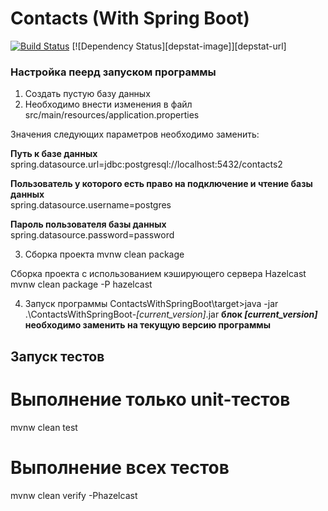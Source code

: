 # Contacts (With Spring Boot)
[![Build Status](https://travis-ci.org/GolovchenkoA/ContactsWithSpringBoot.svg?branch=master)](https://travis-ci.org/GolovchenkoA/ContactsWithSpringBoot)
[![Dependency Status][depstat-image]][depstat-url]
### Настройка пеерд запуском программы

1. Создать пустую базу данных
2. Необходимо внести изменения в файл src/main/resources/application.properties

Значения следующих параметров необходимо заменить:

**Путь к базе данных**<br />
spring.datasource.url=jdbc:postgresql://localhost:5432/contacts2

**Пользователь у которого есть право на подключение и чтение базы данных**<br />
spring.datasource.username=postgres

**Пароль пользователя базы данных**<br />
spring.datasource.password=password

3. Сборка проекта
mvnw clean package

Сборка проекта с использованием кэширующего сервера Hazelcast<br />
mvnw clean package -P hazelcast

4. Запуск программы
ContactsWithSpringBoot\target>java -jar .\ContactsWithSpringBoot-_[current_version]_.jar
**блок _[current_version]_ необходимо заменить на текущую версию программы**



## Запуск тестов

# Выполнение только unit-тестов
mvnw clean test

# Выполнение всех тестов
mvnw clean verify -Phazelcast





